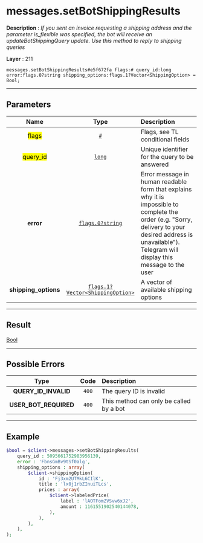 # messages.setBotShippingResults

**Description** : *If you sent an invoice requesting a shipping address and the parameter is\_flexible was specified, the bot will receive an updateBotShippingQuery update\. Use this method to reply to shipping queries*

**Layer** : 211

```tl
messages.setBotShippingResults#e5f672fa flags:# query_id:long error:flags.0?string shipping_options:flags.1?Vector<ShippingOption> = Bool;
```

---

## Parameters

| Name | Type | Description |
| :---: | :---: | :--- |
| <mark>flags</mark> | [`#`](type/#) | Flags, see TL conditional fields |
| <mark>query_id</mark> | [`long`](type/long) | Unique identifier for the query to be answered |
| **error** | [`flags.0?string`](type/string) | Error message in human readable form that explains why it is impossible to complete the order (e.g. "Sorry, delivery to your desired address is unavailable"). Telegram will display this message to the user |
| **shipping_options** | [`flags.1?Vector<ShippingOption>`](type/ShippingOption) | A vector of available shipping options |

---

## Result

[Bool](type/Bool)

---

## Possible Errors

| Type | Code | Description |
| :---: | :---: | :--- |
| **QUERY_ID_INVALID** | `400` | The query ID is invalid |
| **USER_BOT_REQUIRED** | `400` | This method can only be called by a bot |

---

## Example

```php
$bool = $client->messages->setBotShippingResults(
	query_id : 5095661752983956139,
	error : 'FbnsGmBv9tSf0alg',
	shipping_options : array(
		$client->shippingOption(
			id : 'Fj3xm2UTMkL6CIlK',
			title : 'lx0j1rbZInuiTLcs',
			prices : array(
				$client->labeledPrice(
					label : 'lAOTFomZVSvw6xJ2',
					amount : 1161551902540144078,
				),
			),
		),
	),
);
```